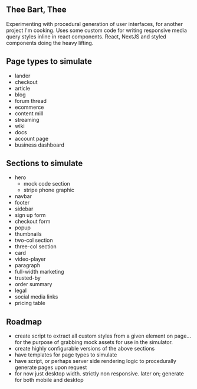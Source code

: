 ## Thee Bart, Thee

Experimenting with procedural generation of user interfaces, for another project I'm cooking. 
Uses some custom code for writing responsive media query styles inline in react components. 
React, NextJS and styled components doing the heavy lifting.

## Page types to simulate
* lander
* checkout
* article
* blog
* forum thread
* ecommerce
* content mill
* streaming
* wiki 
* docs 
* account page
* business dashboard

## Sections to simulate
* hero
  * mock code section
  * stripe phone graphic 
* navbar
* footer
* sidebar
* sign up form
* checkout form
* popup
* thumbnails
* two-col section
* three-col section
* card 
* video-player
* paragraph
* full-width marketing
* trusted-by
* order summary
* legal
* social media links
* pricing table

## Roadmap 
* create script to extract all custom styles from a given element on page... for the purpose of grabbing mock assets for use in the simulator. 
* create highly configurable versions of the above sections
* have templates for page types to simulate 
* have script, or perhaps server side rendering logic to procedurally generate pages upon request 
* for now just desktop width. strictly non responsive. later on; generate for both mobile and desktop


